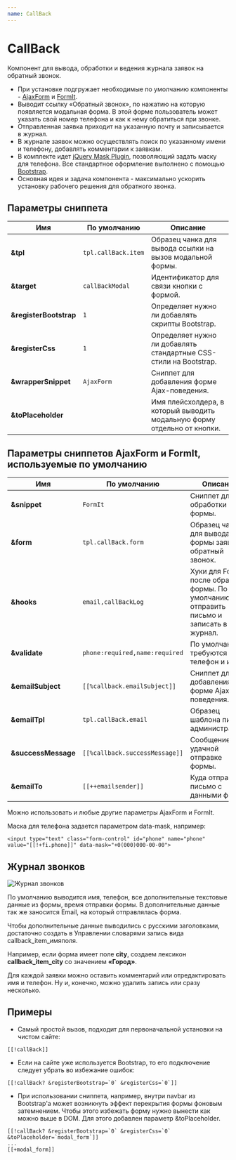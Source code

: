 ```yaml
---
name: CallBack
---
```

# CallBack

Компонент для вывода, обработки и ведения журнала заявок на обратный звонок.

- При установке подгружает необходимые по умолчанию компоненты - [AjaxForm](http://docs.modx.pro/components/ajaxform) и [FormIt](https://docs.modx.com/current/en/extras/formit).
- Выводит ссылку «Обратный звонок», по нажатию на которую появляется модальная форма. В этой форме пользователь может указать свой номер телефона и как к нему обратиться при звонке.
- Отправленная заявка приходит на указанную почту и записывается в журнал.
- В журнале заявок можно осуществлять поиск по указанному имени и телефону, добавлять комментарии к заявкам.
- В комплекте идет [jQuery Mask Plugin](https://github.com/igorescobar/jQuery-Mask-Plugin), позволяющий задать маску для телефона. Все стандартное оформление выполнено с помощью [Bootstrap](http://getbootstrap.com).
- Основная идея и задача компонента - максимально ускорить установку рабочего решения для обратного звонка.

## Параметры сниппета

| Имя                    | По умолчанию        | Описание                                                                 |
| ---------------------- | ------------------- | ------------------------------------------------------------------------ |
| **&tpl**               | `tpl.callBack.item` | Образец чанка для вывода ссылки на вызов модальной формы.                |
| **&target**            | `callBackModal`     | Идентификатор для связи кнопки с формой.                                 |
| **&registerBootstrap** | `1`                 | Определяет нужно ли добавлять скрипты Bootstrap.                         |
| **&registerCss**       | `1`                 | Определяет нужно ли добавлять стандартные CSS-стили на Bootstrap.        |
| **&wrapperSnippet**    | `AjaxForm`          | Сниппет для добавления форме Ajax-поведения.                             |
| **&toPlaceholder**     |                     | Имя плейсхолдера, в который выводить модальную форму отдельно от кнопки. |

## Параметры сниппетов AjaxForm и FormIt, используемые по умолчанию

| Имя                 | По умолчанию                   | Описание                                                                                    |
| ------------------- | ------------------------------ | ------------------------------------------------------------------------------------------- |
| **&snippet**        | `FormIt`                       | Сниппет для обработки формы.                                                                |
| **&form**           | `tpl.callBack.form`            | Образец чанка для вывода формы заявки на обратный звонок.                                   |
| **&hooks**          | `email,callBackLog`            | Хуки для FormIt после обработки формы. По умолчанию - отправить письмо и записать в журнал. |
| **&validate**       | `phone:required,name:required` | По умолчанию требуются телефон и имя.                                                       |
| **&emailSubject**   | `[[%callback.emailSubject]]`   | Сниппет для добавления форме Ajax-поведения.                                                |
| **&emailTpl**       | `tpl.callBack.email`           | Образец шаблона письма администратору.                                                      |
| **&successMessage** | `[[%callback.successMessage]]` | Сообщение об удачной отправке формы.                                                        |
| **&emailTo**        | `[[++emailsender]]`            | Куда отправлять письмо с данными формы.                                                     |

Можно использовать и любые другие параметры AjaxForm и FormIt.

Маска для телефона задается параметром data-mask, например:

```modx
<input type="text" class="form-control" id="phone" name="phone" value="[[!+fi.phone]]" data-mask="+0(000)000-00-00">
```

## Журнал звонков

![Журнал звонков](https://file.modx.pro/files/d/c/e/dceb379fe1b01e3126f009af06e87405.png)

По умолчанию выводится имя, телефон, все дополнительные текстовые данные из формы, время отправки формы. В дополнительные данные так же заносится Email, на который отправлялась форма.

Чтобы дополнительные данные выводились с русскими заголовками, достаточно создать в Управлении словарями запись вида callback_item_имяполя.

Например, если форма имеет поле **city**, создаем лексикон **callback_item_city** со значением **«Город»**.

Для каждой заявки можно оставить комментарий или отредактировать имя и телефон. Ну и, конечно, можно удалить запись или сразу несколько.

## Примеры

- Самый простой вызов, подходит для первоначальной установки на чистом сайте:

```modx
[[!callBack]]
```

- Если на сайте уже используется Bootstrap, то его подключение следует убрать во избежание ошибок:

```modx
[[!callBack? &registerBootstrap=`0` &registerCss=`0`]]
```

- При использовании сниппета, например, внутри navbar из Bootstrap'а может возникнуть эффект перекрытия формы фоновым затемнением. Чтобы этого избежать форму нужно вынести как можно выше в DOM. Для этого добавлен параметр &toPlaceholder.

```modx
[[!callBack? &registerBootstrap=`0` &registerCss=`0` &toPlaceholder=`modal_form`]]
...
[[+modal_form]]
```
